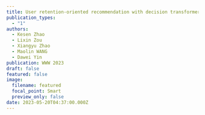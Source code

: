 ```yaml
---
title: User retention-oriented recommendation with decision transformer
publication_types:
  - "1"
authors:
  - Kesen Zhao
  - Lixin Zou
  - Xiangyu Zhao
  - Maolin WANG
  - Dawei Yin
publication: WWW 2023
draft: false
featured: false
image:
  filename: featured
  focal_point: Smart
  preview_only: false
date: 2023-05-20T04:37:00.000Z
---
```

